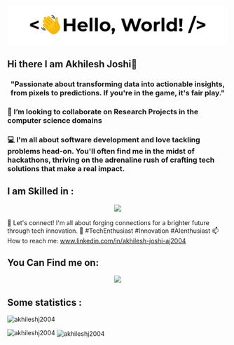 ![MasterHead](https://raw.githubusercontent.com/amanbind898/amanbind898/main/ezgif-3-e2dd7b4583.gif) 

## Hi there I am Akhilesh Joshi👋
<h3 align="center"> "Passionate about transforming data into actionable insights, from pixels to predictions. If you're in the game, it's fair play."</h3>

<h3 align="Left">👯 I’m looking to collaborate on Research Projects in the computer science domains</h3>
<h3 align="Left">💻 I'm all about software development and love tackling problems head-on. You'll often find me in the midst of hackathons,
   thriving on the adrenaline rush of crafting tech solutions that make  a real impact.
</h3>


## I am Skilled in :
<p align="center">
  <a href="https://skillicons.dev">
    <img src="https://skillicons.dev/icons?i=git,anaconda,arduino,c,cpp,linux,opencv,py,sklearn,ubuntu" />
  </a>
</p>

🌟 Let's connect! I'm all about forging connections for a brighter future through tech innovation. 🤝 #TechEnthusiast #Innovation #AIenthusiast
📫 How to reach me: www.linkedin.com/in/akhilesh-joshi-aj2004
## You Can Find me on: 
<p align="center">
  <a href="https://skillicons.dev">
    <img src="https://skillicons.dev/icons?i=gmail,discord,linkedin" />
  </a>
</p>

## Some statistics :

<p align="left"> <img src="https://komarev.com/ghpvc/?username=akhileshj2004&label=Profile%20views&color=0e75b6&style=flat" alt="akhileshj2004" /> </p>

<p><img align="left" src="https://github-readme-stats.vercel.app/api/top-langs?username=akhileshj2004&show_icons=true&locale=en&layout=compact" alt="akhileshj2004" /></p>

<p>&nbsp;<img align="center" src="https://github-readme-stats.vercel.app/api?username=akhileshj2004&show_icons=true&locale=en" alt="akhileshj2004" /></p>
